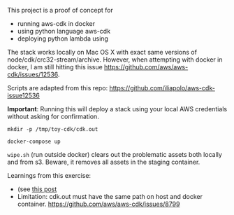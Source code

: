 This project is a proof of concept for

- running aws-cdk in docker
- using python language aws-cdk
- deploying python lambda using 


The stack works locally on Mac OS X with exact same versions of node/cdk/crc32-stream/archive. However, when attempting with docker in docker, I am still hitting this issue https://github.com/aws/aws-cdk/issues/12536.

Scripts are adapted from this repo: https://github.com/iliapolo/aws-cdk-issue12536

**Important**: Running this will deploy a stack using your local AWS credentials without asking for confirmation.

```
mkdir -p /tmp/toy-cdk/cdk.out

docker-compose up
```

`wipe.sh` (run outside docker) clears out the problematic assets both locally and from s3. Beware, it removes all assets in the staging container.

Learnings from this exercise:
- (see [this post](https://jpetazzo.github.io/2015/09/03/do-not-use-docker-in-docker-for-ci/)
- Limitation: cdk.out must have the same path on host and docker container. https://github.com/aws/aws-cdk/issues/8799
